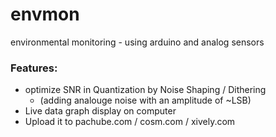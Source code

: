 envmon
======

environmental monitoring - using arduino and analog sensors

### Features:
- optimize SNR in Quantization by Noise Shaping / Dithering 
    - (adding analouge noise with an amplitude of ~LSB)
- Live data graph display on computer
- Upload it to pachube.com / cosm.com / xively.com
